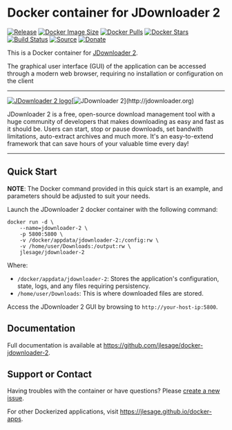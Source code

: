 # Docker container for JDownloader 2
[![Release](https://img.shields.io/github/release/jlesage/docker-jdownloader-2.svg?logo=github&style=for-the-badge)](https://github.com/jlesage/docker-jdownloader-2/releases/latest)
[![Docker Image Size](https://img.shields.io/docker/image-size/jlesage/jdownloader-2/latest?logo=docker&style=for-the-badge)](https://hub.docker.com/r/jlesage/jdownloader-2/tags)
[![Docker Pulls](https://img.shields.io/docker/pulls/jlesage/jdownloader-2?label=Pulls&logo=docker&style=for-the-badge)](https://hub.docker.com/r/jlesage/jdownloader-2)
[![Docker Stars](https://img.shields.io/docker/stars/jlesage/jdownloader-2?label=Stars&logo=docker&style=for-the-badge)](https://hub.docker.com/r/jlesage/jdownloader-2)
[![Build Status](https://img.shields.io/github/actions/workflow/status/jlesage/docker-jdownloader-2/build-image.yml?logo=github&branch=master&style=for-the-badge)](https://github.com/jlesage/docker-jdownloader-2/actions/workflows/build-image.yml)
[![Source](https://img.shields.io/badge/Source-GitHub-blue?logo=github&style=for-the-badge)](https://github.com/jlesage/docker-jdownloader-2)
[![Donate](https://img.shields.io/badge/Donate-PayPal-green.svg?style=for-the-badge)](https://paypal.me/JocelynLeSage)

This is a Docker container for [JDownloader 2](http://jdownloader.org).

The graphical user interface (GUI) of the application can be accessed through a
modern web browser, requiring no installation or configuration on the client

---

[![JDownloader 2 logo](https://images.weserv.nl/?url=raw.githubusercontent.com/jlesage/docker-templates/master/jlesage/images/jdownloader-2-icon.png&w=110)](http://jdownloader.org)[![JDownloader 2](https://images.placeholders.dev/?width=416&height=110&fontFamily=monospace&fontWeight=400&fontSize=52&text=JDownloader%202&bgColor=rgba(0,0,0,0.0)&textColor=rgba(121,121,121,1))](http://jdownloader.org)

JDownloader 2 is a free, open-source download management tool with a huge
community of developers that makes downloading as easy and fast as it should be.
Users can start, stop or pause downloads, set bandwith limitations, auto-extract
archives and much more. It's an easy-to-extend framework that can save hours of
your valuable time every day!

---

## Quick Start

**NOTE**:
    The Docker command provided in this quick start is an example, and parameters
    should be adjusted to suit your needs.

Launch the JDownloader 2 docker container with the following command:
```shell
docker run -d \
    --name=jdownloader-2 \
    -p 5800:5800 \
    -v /docker/appdata/jdownloader-2:/config:rw \
    -v /home/user/Downloads:/output:rw \
    jlesage/jdownloader-2
```

Where:

  - `/docker/appdata/jdownloader-2`: Stores the application's configuration, state, logs, and any files requiring persistency.
  - `/home/user/Downloads`: This is where downloaded files are stored.

Access the JDownloader 2 GUI by browsing to `http://your-host-ip:5800`.

## Documentation

Full documentation is available at https://github.com/jlesage/docker-jdownloader-2.

## Support or Contact

Having troubles with the container or have questions? Please
[create a new issue](https://github.com/jlesage/docker-jdownloader-2/issues).

For other Dockerized applications, visit https://jlesage.github.io/docker-apps.
